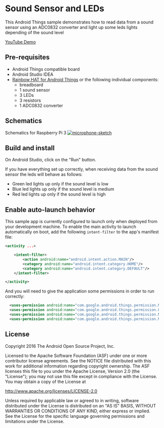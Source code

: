 # Sound Sensor and LEDs

This Android Things sample demonstrates how to read data from a sound sensor using an ADC0832 converter and light up some leds lights depending of the sound level

[YouTube Demo](https://youtu.be/uuKKrqXgr54)

## Pre-requisites

- Android Things compatible board
- Android Studio IDEA
- [Rainbow HAT for Android Things](https://shop.pimoroni.com/products/rainbow-hat-for-android-things) or the following individual components: 
    - breadboard
    - 1 sound sensor
    - 3 LEDs
    - 3 resistors
    - 1 ADC0832 converter
   

## Schematics

Schematics for Raspberry Pi 3
<a href="https://ibb.co/cTwvWW1"><img src="https://i.ibb.co/cTwvWW1/microphone-sketch.jpg" alt="microphone-sketch" border="0"></a>

## Build and install

On Android Studio, click on the "Run" button.

If you have everything set up correctly, when receiving data from the sound sensor the leds will behave as follows:
- Green led lights up only if the sound level is low
- Blue led lights up only if the sound level is medium
- Red led lights up only if the sound level is high

## Enable auto-launch behavior

This sample app is currently configured to launch only when deployed from your
development machine. To enable the main activity to launch automatically on boot,
add the following `intent-filter` to the app's manifest file:

```xml
<activity ...>

    <intent-filter>
        <action android:name="android.intent.action.MAIN"/>
        <category android:name="android.intent.category.HOME"/>
        <category android:name="android.intent.category.DEFAULT"/>
    </intent-filter>

</activity>
```

And you will need to give the application some permissions in order to run correctly:
```xml
  <uses-permission android:name="com.google.android.things.permission.MANAGE_INPUT_DRIVERS" />
  <uses-permission android:name="com.google.android.things.permission.USE_PERIPHERAL_IO" />
  <uses-permission android:name="com.google.android.things.permission.MANAGE_BLUETOOTH" />
  <uses-permission android:name="com.google.android.things.permission.MANAGE_SENSOR_DRIVERS" />
```

## License
Copyright 2016 The Android Open Source Project, Inc.

Licensed to the Apache Software Foundation (ASF) under one or more contributor
license agreements.  See the NOTICE file distributed with this work for
additional information regarding copyright ownership.  The ASF licenses this
file to you under the Apache License, Version 2.0 (the "License"); you may not
use this file except in compliance with the License.  You may obtain a copy of
the License at

  http://www.apache.org/licenses/LICENSE-2.0

Unless required by applicable law or agreed to in writing, software
distributed under the License is distributed on an "AS IS" BASIS, WITHOUT
WARRANTIES OR CONDITIONS OF ANY KIND, either express or implied.  See the
License for the specific language governing permissions and limitations under
the License.
